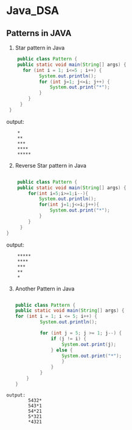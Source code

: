# Java_DSA


## Patterns in JAVA 

1. Star pattern in Java

```java
    public class Pattern {
    public static void main(String[] args) {
      for (int i = 1; i<=5 ; i++) {
            System.out.println();
            for (int j=1; j<=i; j++) {
                System.out.print("*");
            }
        }
     }
 }

```

output:

        *
        **
        ***
        ****
        *****  
        
2. Reverse Star pattern in Java
```java

    public class Pattern {
    public static void main(String[] args) {
        for(int i=5;i>=1;i--){
            System.out.println();
            for(int j=1;j<=i;j++){
                System.out.print("*");
            }
        }
     }
}

```

 output:

        *****
        ****
        ***
        **
        *   

3. Another Pattern in Java
   ```java

   public class Pattern {
   public static void main(String[] args) {
   for (int i = 1; i <= 5; i++) {
            System.out.println();

            for (int j = 5; j >= 1; j--) {
                if (j != i) {
                    System.out.print(j);
                } else {
                    System.out.print("*");
                    }
                }
            }
       }
   }

```
output:
        5432*
        543*1
        54*21
        5*321
        *4321
